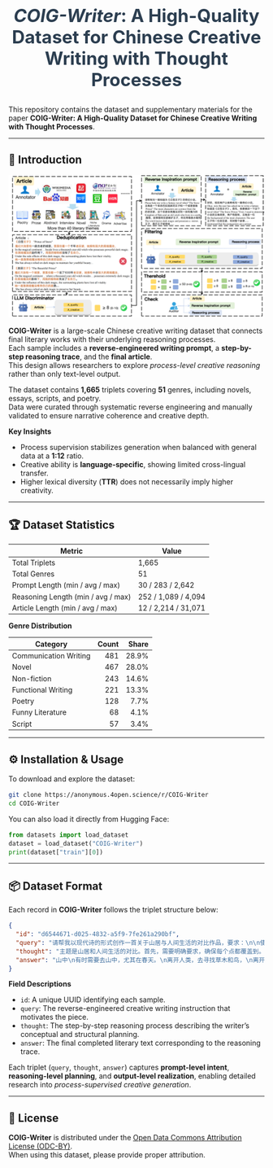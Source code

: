 <h2 align="center" style="font-size: 2.5em; font-weight: bold; color: #2c3e50;">
  <i>COIG-Writer</i>: A High-Quality Dataset for Chinese Creative Writing with Thought Processes
</h2>

This repository contains the dataset and supplementary materials for the paper **COIG-Writer: A High-Quality Dataset for Chinese Creative Writing with Thought Processes**.

---

## 🔔 Introduction

<p align="center">
  <img src="images/DataCuration.png" alt="COIG-Writer Overview" style="width: 800px;"> 
</p>

**COIG-Writer** is a large-scale Chinese creative writing dataset that connects final literary works with their underlying reasoning processes.  
Each sample includes a **reverse-engineered writing prompt**, a **step-by-step reasoning trace**, and the **final article**.  
This design allows researchers to explore *process-level creative reasoning* rather than only text-level output.

The dataset contains **1,665** triplets covering **51** genres, including novels, essays, scripts, and poetry.  
Data were curated through systematic reverse engineering and manually validated to ensure narrative coherence and creative depth.

**Key Insights**
- Process supervision stabilizes generation when balanced with general data at a **1:12** ratio.  
- Creative ability is **language-specific**, showing limited cross-lingual transfer.  
- Higher lexical diversity (**TTR**) does not necessarily imply higher creativity.

---

## 🏆 Dataset Statistics

| Metric | Value |
|---|---|
| Total Triplets | 1,665 |
| Total Genres | 51 |
| Prompt Length (min / avg / max) | 30 / 283 / 2,642 |
| Reasoning Length (min / avg / max) | 252 / 1,089 / 4,094 |
| Article Length (min / avg / max) | 12 / 2,214 / 31,071 |

**Genre Distribution**

| Category | Count | Share |
|---|---:|---:|
| Communication Writing | 481 | 28.9% |
| Novel | 467 | 28.0% |
| Non-fiction | 243 | 14.6% |
| Functional Writing | 221 | 13.3% |
| Poetry | 128 | 7.7% |
| Funny Literature | 68 | 4.1% |
| Script | 57 | 3.4% |

---

## ⚙️ Installation & Usage

To download and explore the dataset:

```bash
git clone https://anonymous.4open.science/r/COIG-Writer
cd COIG-Writer
```

You can also load it directly from Hugging Face:

```python
from datasets import load_dataset
dataset = load_dataset("COIG-Writer")
print(dataset["train"][0])
```

---

## 📦 Dataset Format

Each record in **COIG-Writer** follows the triplet structure below:

```json
{
  "id": "d6544671-d025-4832-a5f9-7fe261a290bf",
  "query": "请帮我以现代诗的形式创作一首关于山居与人间生活的对比作品，要求：\n\n使用山花、蜜蜂、蝴蝶等自然意象\n\n包含'寻找不能耕种的岩石'的哲学隐喻\n\n展现黄昏下山时的人间烟火气\n\n结尾通过'山中寒夜'与'人间空缺'形成双重对照\n\n语言简洁但富有画面感，适当使用通感（如蜜蜂的轰鸣）\n\n分三至四节，每节4-6行。",
  "thought": "主题是山居和人间生活的对比。首先，需要明确要求，确保每个点都覆盖到。问题提到了自然意象，比如山花、蜜蜂、蝴蝶，还有哲学隐喻“寻找不能耕种的岩石”，黄昏下山的人间烟火气，以及结尾的双重对照“山中寒夜”和“人间空缺”。语言要简洁但有画面感，用通感，比如蜜蜂的轰鸣。分三到四节，每节4-6行。……",
  "answer": "山中\n有时需要去山中，尤其在春天。\n离开人类，去寻找草木和鸟，\n离开人的平地，\n寻找不能耕种、不能居住的岩石。\n\n山花像一万年前一样盛开，\n仿佛不曾中断过。\n树随意生长，更接近太阳。\n寂静之中，一只蜜蜂过去，\n发出直升机般的轰鸣。\n蝴蝶过去的时候保持沉默。\n\n在黄昏走下山，走近人间。\n千万种声音从那里升起，\n聚成无法散去的云。\n\n在人间，人的居所等待着他，\n他没有做完的事，\n几个需要他的人。\n他需要填补自己留下的小小空缺。\n而山中的夜晚是冷的。\n"
}
```

**Field Descriptions**
- `id`: A unique UUID identifying each sample.  
- `query`: The reverse-engineered creative writing instruction that motivates the piece.  
- `thought`: The step-by-step reasoning process describing the writer’s conceptual and structural planning.  
- `answer`: The final completed literary text corresponding to the reasoning trace.  

Each triplet (`query`, `thought`, `answer`) captures **prompt-level intent**, **reasoning-level planning**, and **output-level realization**, enabling detailed research into *process-supervised creative generation*.

---

## 📜 License

**COIG-Writer** is distributed under the [Open Data Commons Attribution License (ODC-BY)](https://opendatacommons.org/licenses/by/).  
When using this dataset, please provide proper attribution.


